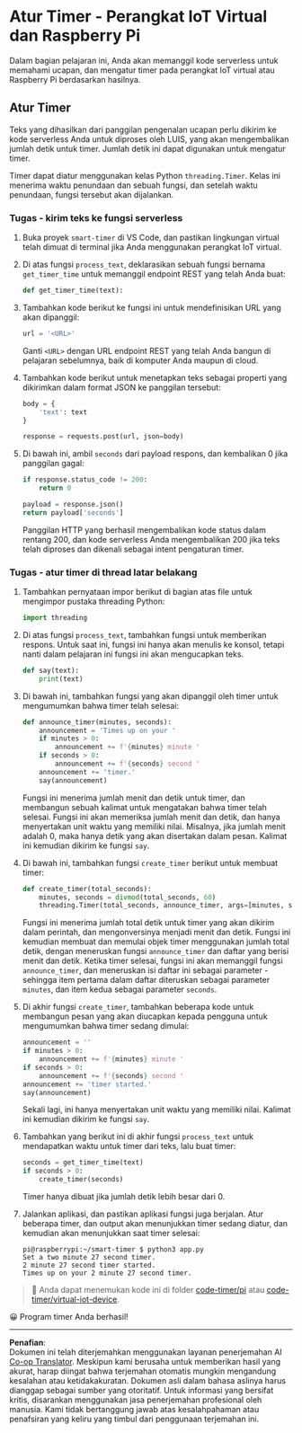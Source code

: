<!--
CO_OP_TRANSLATOR_METADATA:
{
  "original_hash": "64ad4ddb4de81a18b7252e968f10b404",
  "translation_date": "2025-08-27T23:21:30+00:00",
  "source_file": "6-consumer/lessons/3-spoken-feedback/single-board-computer-set-timer.md",
  "language_code": "id"
}
-->
# Atur Timer - Perangkat IoT Virtual dan Raspberry Pi

Dalam bagian pelajaran ini, Anda akan memanggil kode serverless untuk memahami ucapan, dan mengatur timer pada perangkat IoT virtual atau Raspberry Pi berdasarkan hasilnya.

## Atur Timer

Teks yang dihasilkan dari panggilan pengenalan ucapan perlu dikirim ke kode serverless Anda untuk diproses oleh LUIS, yang akan mengembalikan jumlah detik untuk timer. Jumlah detik ini dapat digunakan untuk mengatur timer.

Timer dapat diatur menggunakan kelas Python `threading.Timer`. Kelas ini menerima waktu penundaan dan sebuah fungsi, dan setelah waktu penundaan, fungsi tersebut akan dijalankan.

### Tugas - kirim teks ke fungsi serverless

1. Buka proyek `smart-timer` di VS Code, dan pastikan lingkungan virtual telah dimuat di terminal jika Anda menggunakan perangkat IoT virtual.

1. Di atas fungsi `process_text`, deklarasikan sebuah fungsi bernama `get_timer_time` untuk memanggil endpoint REST yang telah Anda buat:

    ```python
    def get_timer_time(text):
    ```

1. Tambahkan kode berikut ke fungsi ini untuk mendefinisikan URL yang akan dipanggil:

    ```python
    url = '<URL>'
    ```

    Ganti `<URL>` dengan URL endpoint REST yang telah Anda bangun di pelajaran sebelumnya, baik di komputer Anda maupun di cloud.

1. Tambahkan kode berikut untuk menetapkan teks sebagai properti yang dikirimkan dalam format JSON ke panggilan tersebut:

    ```python
    body = {
        'text': text
    }
    
    response = requests.post(url, json=body)
    ```

1. Di bawah ini, ambil `seconds` dari payload respons, dan kembalikan 0 jika panggilan gagal:

    ```python
    if response.status_code != 200:
        return 0
    
    payload = response.json()
    return payload['seconds']
    ```

    Panggilan HTTP yang berhasil mengembalikan kode status dalam rentang 200, dan kode serverless Anda mengembalikan 200 jika teks telah diproses dan dikenali sebagai intent pengaturan timer.

### Tugas - atur timer di thread latar belakang

1. Tambahkan pernyataan impor berikut di bagian atas file untuk mengimpor pustaka threading Python:

    ```python
    import threading
    ```

1. Di atas fungsi `process_text`, tambahkan fungsi untuk memberikan respons. Untuk saat ini, fungsi ini hanya akan menulis ke konsol, tetapi nanti dalam pelajaran ini fungsi ini akan mengucapkan teks.

    ```python
    def say(text):
        print(text)
    ```

1. Di bawah ini, tambahkan fungsi yang akan dipanggil oleh timer untuk mengumumkan bahwa timer telah selesai:

    ```python
    def announce_timer(minutes, seconds):
        announcement = 'Times up on your '
        if minutes > 0:
            announcement += f'{minutes} minute '
        if seconds > 0:
            announcement += f'{seconds} second '
        announcement += 'timer.'
        say(announcement)
    ```

    Fungsi ini menerima jumlah menit dan detik untuk timer, dan membangun sebuah kalimat untuk mengatakan bahwa timer telah selesai. Fungsi ini akan memeriksa jumlah menit dan detik, dan hanya menyertakan unit waktu yang memiliki nilai. Misalnya, jika jumlah menit adalah 0, maka hanya detik yang akan disertakan dalam pesan. Kalimat ini kemudian dikirim ke fungsi `say`.

1. Di bawah ini, tambahkan fungsi `create_timer` berikut untuk membuat timer:

    ```python
    def create_timer(total_seconds):
        minutes, seconds = divmod(total_seconds, 60)
        threading.Timer(total_seconds, announce_timer, args=[minutes, seconds]).start()
    ```

    Fungsi ini menerima jumlah total detik untuk timer yang akan dikirim dalam perintah, dan mengonversinya menjadi menit dan detik. Fungsi ini kemudian membuat dan memulai objek timer menggunakan jumlah total detik, dengan meneruskan fungsi `announce_timer` dan daftar yang berisi menit dan detik. Ketika timer selesai, fungsi ini akan memanggil fungsi `announce_timer`, dan meneruskan isi daftar ini sebagai parameter - sehingga item pertama dalam daftar diteruskan sebagai parameter `minutes`, dan item kedua sebagai parameter `seconds`.

1. Di akhir fungsi `create_timer`, tambahkan beberapa kode untuk membangun pesan yang akan diucapkan kepada pengguna untuk mengumumkan bahwa timer sedang dimulai:

    ```python
    announcement = ''
    if minutes > 0:
        announcement += f'{minutes} minute '
    if seconds > 0:
        announcement += f'{seconds} second '    
    announcement += 'timer started.'
    say(announcement)
    ```

    Sekali lagi, ini hanya menyertakan unit waktu yang memiliki nilai. Kalimat ini kemudian dikirim ke fungsi `say`.

1. Tambahkan yang berikut ini di akhir fungsi `process_text` untuk mendapatkan waktu untuk timer dari teks, lalu buat timer:

    ```python
    seconds = get_timer_time(text)
    if seconds > 0:
        create_timer(seconds)
    ```

    Timer hanya dibuat jika jumlah detik lebih besar dari 0.

1. Jalankan aplikasi, dan pastikan aplikasi fungsi juga berjalan. Atur beberapa timer, dan output akan menunjukkan timer sedang diatur, dan kemudian akan menunjukkan saat timer selesai:

    ```output
    pi@raspberrypi:~/smart-timer $ python3 app.py 
    Set a two minute 27 second timer.
    2 minute 27 second timer started.
    Times up on your 2 minute 27 second timer.
    ```

> 💁 Anda dapat menemukan kode ini di folder [code-timer/pi](../../../../../6-consumer/lessons/3-spoken-feedback/code-timer/pi) atau [code-timer/virtual-iot-device](../../../../../6-consumer/lessons/3-spoken-feedback/code-timer/virtual-iot-device).

😀 Program timer Anda berhasil!

---

**Penafian**:  
Dokumen ini telah diterjemahkan menggunakan layanan penerjemahan AI [Co-op Translator](https://github.com/Azure/co-op-translator). Meskipun kami berusaha untuk memberikan hasil yang akurat, harap diingat bahwa terjemahan otomatis mungkin mengandung kesalahan atau ketidakakuratan. Dokumen asli dalam bahasa aslinya harus dianggap sebagai sumber yang otoritatif. Untuk informasi yang bersifat kritis, disarankan menggunakan jasa penerjemahan profesional oleh manusia. Kami tidak bertanggung jawab atas kesalahpahaman atau penafsiran yang keliru yang timbul dari penggunaan terjemahan ini.